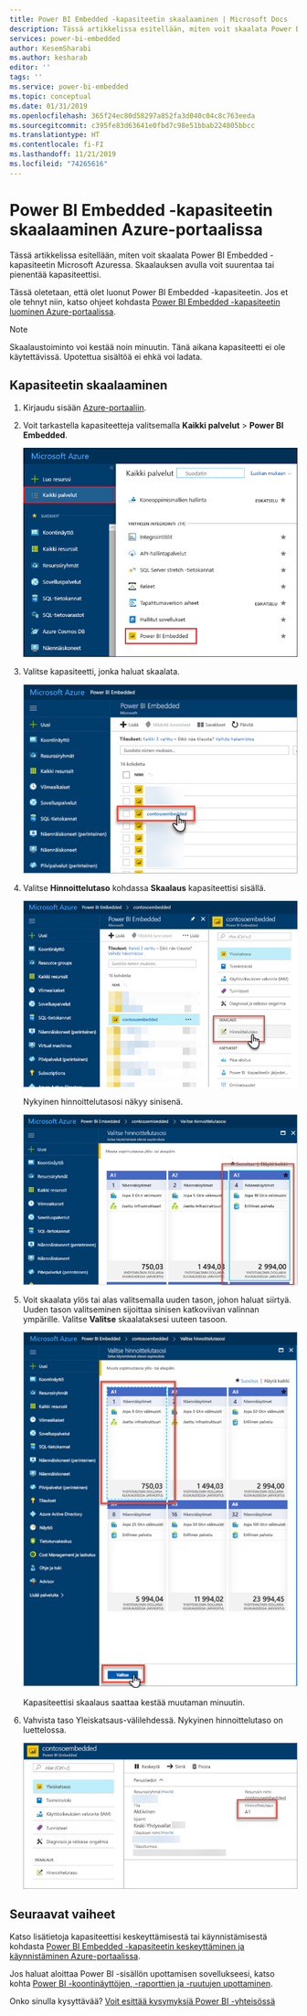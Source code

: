 ```yaml
---
title: Power BI Embedded -kapasiteetin skaalaaminen | Microsoft Docs
description: Tässä artikkelissa esitellään, miten voit skaalata Power BI Embedded -kapasiteetin Microsoft Azuressa.
services: power-bi-embedded
author: KesemSharabi
ms.author: kesharab
editor: ''
tags: ''
ms.service: power-bi-embedded
ms.topic: conceptual
ms.date: 01/31/2019
ms.openlocfilehash: 365f24ec80d58297a852fa3d040c04c8c763eeda
ms.sourcegitcommit: c395fe83d63641e0fbd7c98e51bbab224805bbcc
ms.translationtype: HT
ms.contentlocale: fi-FI
ms.lasthandoff: 11/21/2019
ms.locfileid: "74265616"
---
```

# <a name="scale-your-power-bi-embedded-capacity-in-the-azure-portal"></a>Power BI Embedded -kapasiteetin skaalaaminen Azure-portaalissa

Tässä artikkelissa esitellään, miten voit skaalata Power BI Embedded -kapasiteetin Microsoft Azuressa. Skaalauksen avulla voit suurentaa tai pienentää kapasiteettisi.

Tässä oletetaan, että olet luonut Power BI Embedded -kapasiteetin. Jos et ole tehnyt niin, katso ohjeet kohdasta [Power BI Embedded -kapasiteetin luominen Azure-portaalissa](azure-pbie-create-capacity.md).

> [!NOTE]
> Skaalaustoiminto voi kestää noin minuutin. Tänä aikana kapasiteetti ei ole käytettävissä. Upotettua sisältöä ei ehkä voi ladata.

## <a name="scale-a-capacity"></a>Kapasiteetin skaalaaminen

1. Kirjaudu sisään [Azure-portaaliin](https://portal.azure.com/).

2. Voit tarkastella kapasiteetteja valitsemalla **Kaikki palvelut** > **Power BI Embedded**.

    ![Kaikki palvelut Azure-portaalissa](media/azure-pbie-scale-capacity/azure-portal-more-services.png)

3. Valitse kapasiteetti, jonka haluat skaalata.

    ![Power BI Embedded -kapasiteettiluettelo Azure-portaalissa](media/azure-pbie-scale-capacity/azure-portal-capacity-list.png)

4. Valitse **Hinnoittelutaso** kohdassa **Skaalaus** kapasiteettisi sisällä.

    ![Hinnoittelutaso-vaihtoehto Skaalaus-kohdassa](media/azure-pbie-scale-capacity/azure-portal-scale-pricing-tier.png)

    Nykyinen hinnoittelutasosi näkyy sinisenä.

    ![Nykyinen hinnoittelutaso näkyy sinisenä](media/azure-pbie-scale-capacity/azure-portal-current-tier.png)

5. Voit skaalata ylös tai alas valitsemalla uuden tason, johon haluat siirtyä. Uuden tason valitseminen sijoittaa sinisen katkoviivan valinnan ympärille. Valitse **Valitse** skaalataksesi uuteen tasoon.

    ![Uuden tason valitseminen](media/azure-pbie-scale-capacity/azure-portal-select-new-tier.png)

    Kapasiteettisi skaalaus saattaa kestää muutaman minuutin.

6. Vahvista taso Yleiskatsaus-välilehdessä. Nykyinen hinnoittelutaso on luettelossa.

    ![Nykyisen tason vahvistaminen](media/azure-pbie-scale-capacity/azure-portal-confirm-tier.png)

## <a name="next-steps"></a>Seuraavat vaiheet

Katso lisätietoja kapasiteettisi keskeyttämisestä tai käynnistämisestä kohdasta [Power BI Embedded -kapasiteetin keskeyttäminen ja käynnistäminen Azure-portaalissa](azure-pbie-pause-start.md).

Jos haluat aloittaa Power BI -sisällön upottamisen sovellukseesi, katso kohta [Power BI -koontinäyttöjen, -raporttien ja -ruutujen upottaminen](https://powerbi.microsoft.com/documentation/powerbi-developer-embedding-content/).

Onko sinulla kysyttävää? [Voit esittää kysymyksiä Power BI -yhteisössä](https://community.powerbi.com/)
